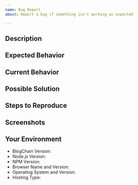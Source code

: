 ```yaml
---
name: Bug Report
about: Report a bug if something isn't working as expected

---
```


## Description
<!-- Provide a description of this bug -->

## Expected Behavior
<!-- Tell us what should happen -->

## Current Behavior
<!-- Tell us what happens instead -->

## Possible Solution
<!-- Suggest a fix or reason for this bug -->

## Steps to Reproduce
<!-- Provide a link to a live example or steps to reproduce this bug -->

## Screenshots
<!-- Add screenshots of this bug -->

## Your Environment
<!-- Include as many relevant details about the environment you experienced the bug in -->
* BlogChain Version:
* Node.js Version:
* NPM Version:
* Browser Name and Version:
* Operating System and Version:
* Hosting Type:
